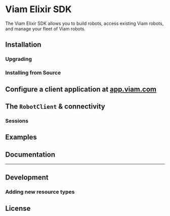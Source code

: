 # Viam Elixir SDK

The Viam Elixir SDK allows you to build robots, access existing Viam robots, and manage your fleet of Viam robots.

## Installation


### Upgrading


### Installing from Source


## Configure a client application at [app.viam.com](https://app.viam.com)

## The `RobotClient` & connectivity

### Sessions

## Examples

## Documentation


---

## Development


### Adding new resource types

## License

